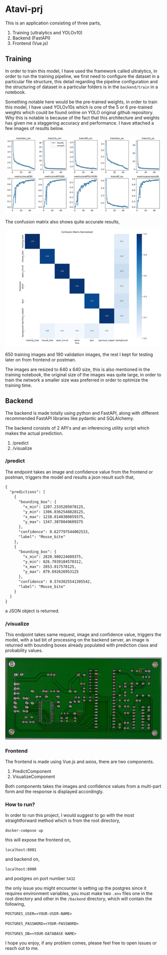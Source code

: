 # Atavi-prj

This is an application consisting of three parts, 
1. Training (ultralytics and YOLOv10)
2. Backend (FastAPI)
3. Frontend (Vue.js)

## Training 

In order to train this model, I have used the framework called ultralytics, in order to run the training pipeline, we first need to configure the dataset in a particular file structure, this detail regarding the pipeline configuration and the structuring of dataset in a particular folders is in the `backend/train` in a notebook. 

 Something notable here would be the pre-trained weights, in order to train this model, I have used YOLOv10s which is one of the 5 or 6 pre-trained weights which could be found online on YOLO original github repository. Why this is notable is because of the fact that this architecture and weights has given me a staggering accuracy and performance. I have attached a few images of results below. 

![alt text](https://github.com/kazzastic/Atavi-prj/blob/master/results.png)

The confusion matrix also shows quite accurate results, 

![alt text](https://github.com/kazzastic/Atavi-prj/blob/master/confusion_matrix_normalized.png)

650 training images and 190 validation images, the rest I kept for testing later on from frontend or postman. 

The images are resized to 640 x 640 size, this is also mentioned in the training notebook, the original size of the images was quite large, in order to train the network a smaller size was preferred in order to optimize the training time.


## Backend 

The backend is made totally using python and FastAPI, along with different recommended FastAPI libraries like pydantic and SQLAlchemy. 

The backend consists of 2 API's and an inferencing utility script which makes the actual prediction. 

1. /predict 
2. /visualize

### /predict

The endpoint takes an image and confidence value from the frontend or postman, triggers the model and results a json result such that, 

```
{
  "predictions": [
    {
      "bounding_box": {
        "x_min": 1207.2335205078125,
        "y_min": 1306.0362548828125,
        "x_max": 1238.0140380859375,
        "y_max": 1347.3870849609375
      },
      "confidence": 0.627797544002533,
      "label": "Mouse_bite"
    },
    {
      "bounding_box": {
        "x_min": 2820.980224609375,
        "y_min": 826.7039184570312,
        "x_max": 2853.017578125,
        "y_max": 879.692626953125
      },
      "confidence": 0.5743025541305542,
      "label": "Mouse_bite"
    }
  ]
}
```
a JSON object is returned. 

### /visualize

This endpoint takes same request, image and confidence value, triggers the model, with a tad bit of processing on the backend server, an image is returned with bounding boxes already populated with prediction class and probability values. 

![alt text](https://github.com/kazzastic/Atavi-prj/blob/master/pred.jpeg) 

### Frontend 

The frontend is made using Vue.js and axios, there are two components. 
1. PredictComponent
2. VisualizeComponent

Both components takes the images and confidence values from a multi-part form and the response is displayed accordingly. 

### How to run?

In order to run this project, I would suggest to go with the most straightforward method which is from the root directory, 

`docker-compose up`

this will expose the frontend on, 

`localhost:8081`

and backend on, 

`localhost:8000`

and postgres on port number `5432`

the only issue you might encounter is setting up the postgres since it requires environment variables, you must make two `.env` files one in the root directory and other in the `/backend` directory, which will contain the following, 

```
POSTGRES_USER=<YOUR-USER-NAME>

POSTGRES_PASSWORD=<YOUR-PASSWORD>

POSTGRES_DB=<YOUR-DATABASE-NAME>
```

I hope you enjoy, if any problem comes, please feel free to open issues or reach out to me. 